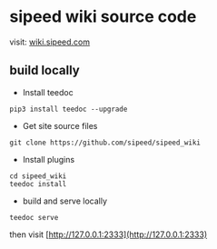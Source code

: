 sipeed wiki source code
=====

visit: [wiki.sipeed.com](https://wiki.sipeed.com)


## build locally

* Install teedoc   

```
pip3 install teedoc --upgrade
```

* Get site source files

```
git clone https://github.com/sipeed/sipeed_wiki
```

* Install plugins

```
cd sipeed_wiki
teedoc install
```

* build and serve locally

```
teedoc serve
```

then visit [http://127.0.0.1:2333](http://127.0.0.1:2333)

